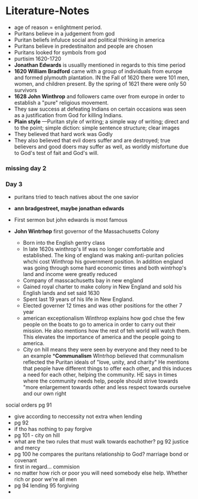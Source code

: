 # Literature-Notes
* age of reason = enlightment period.
* Puritans believe in a judgement from god
* Puritan beliefs infuluce social and political thinking in america
* Puritans believe in predestinaiton and people are chosen
* Puritans looked for symbols from god
* purtisim 1620-1720
* __Jonathan Edwards__ is usuallly mentioned in regards to this time period
* __1620 William Bradford__ came with a group of individuals from europe and formed plymouth plantation. IN the Fall of 1620 there were 101 men, women, and children present. By the spring of 1621 there were only 50 survivors
* __1628 John Winthrop__ and followers came over from europe in order to establish a "pure" religious movement.
* They saw success at defeating Indians on certain occasions was seen as a justification from God for killing Indians.
* __Plain style__ —Puritan style of writing; a simple way of writing; direct and to the point; simple diction: simple sentence structure; clear images
* They believed that hard work was Godly
* They also believed that evil doers suffer and are destroyed; true believers and good doers may suffer as well, as worldly misfortune due to God's test of fait and God's will.

### missing day 2
### Day 3
* puritans tried to teach natives about the one savior
* __ann bradgestreet, maybe jonathan edwards__
* First sermon but john edwards is most famous

* __John Wintrhop__ first governor of the Massachusetts Colony  
  * Born into the English gentry class
  * In late 1620s winthrop's lif was no longer comfortable and established. The king of england was making anti-puritan policies whchi cost Winthrop his government position. In addition england was going through some hard economic times and both wintrhop's land and income were greatly reduced
  * Company of masscachusetts bay in new england
  * Gained royal charter to make colony in New England and sold his English lands and set said 1630
  * Spent last 19 years of his life in New England.
  * Elected governer 12 times and was other positions for the other 7 year
  * american exceptionalism Winthrop explains how god chse the few people on the boats to go to america in order to carry out their mission. He also mentions how the rest of teh world will watch them. This elevates the importance of america and the people going to america.
  * City on hill means they were seen by everyone and they need to be an example
  *__Communalism__ WIntrhop believed that communalism reflected the Puritan ideals of "love, unity, and charity" He mentions that people have different things to offer each other, and this induces a need for each other, helping the community. HE says in times where the community needs help, people should strive towards "more enlargement towards other and less respect towards ourselve and our own right

social orders pg 91
  * give according to neccessity not extra when lending
  * pg 92
  * if tho has nothing to pay forgive
  * pg 101 - city on hill
  * what are the two rules that must walk towards eachother?  pg 92 justice and mercy
  * pg 100 he compares the puritans relationship to God? marriage bond or covenant
  * first in regard... commision
  * no matter how rich or poor you will need somebody else help. Whether rich or poor we're all men
  * pg 94 lending 95 forgiving
  * 
